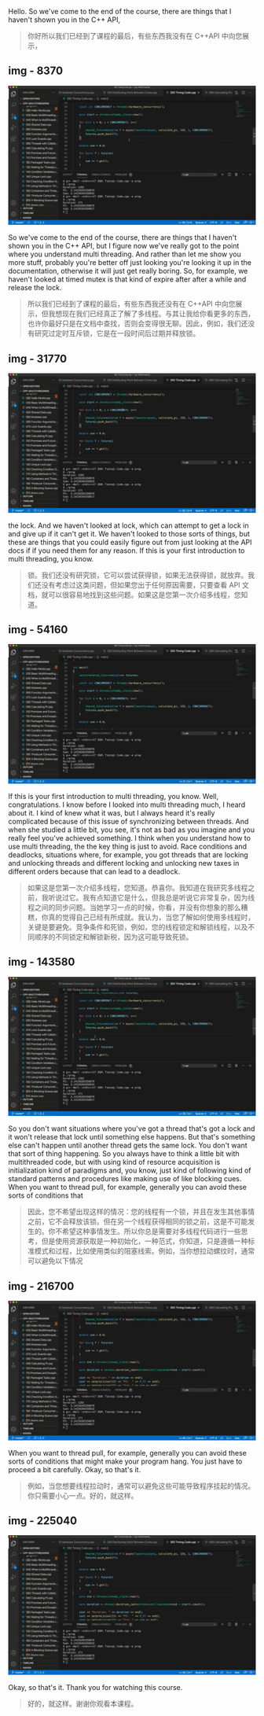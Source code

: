 Hello. So we've come to the end of the course, there are things that I haven't shown you in the C++ API,

> 你好所以我们已经到了课程的最后，有些东西我没有在 C++API 中向您展示，

## img - 8370

![](./image/video.mp4_000031.284.jpg)

So we've come to the end of the course, there are things that I haven't shown you in the C++ API, but I figure now we've really got to the point where you understand multi threading. And rather than let me show you more stuff, probably you're better off just looking you're looking it up in the documentation, otherwise it will just get really boring. So, for example, we haven't looked at timed mutex is that kind of expire after after a while and release the lock.

> 所以我们已经到了课程的最后，有些东西我还没有在 C++API 中向您展示，但我想现在我们已经真正了解了多线程。与其让我给你看更多的东西，也许你最好只是在文档中查找，否则会变得很无聊。因此，例如，我们还没有研究过定时互斥锁，它是在一段时间后过期并释放锁。

## img - 31770

![](./image/video.mp4_000050.452.jpg)

the lock. And we haven't looked at lock, which can attempt to get a lock in and give up if it can't get it. We haven't looked to those sorts of things, but these are things that you could easily figure out from just looking at the API docs if if you need them for any reason. If this is your first introduction to multi threading, you know.

> 锁。我们还没有研究锁，它可以尝试获得锁，如果无法获得锁，就放弃。我们还没有考虑过这类问题，但如果您出于任何原因需要，只要查看 API 文档，就可以很容易地找到这些问题。如果这是您第一次介绍多线程，您知道。

## img - 54160

![](./image/video.mp4_000137.632.jpg)

If this is your first introduction to multi threading, you know. Well, congratulations. I know before I looked into multi threading much, I heard about it. I kind of knew what it was, but I always heard it's really complicated because of this issue of synchronizing between threads. And when she studied a little bit, you see, it's not as bad as you imagine and you really feel you've achieved something. I think when you understand how to use multi threading, the the key thing is just to avoid. Race conditions and deadlocks, situations where, for example, you got threads that are locking and unlocking threads and different locking and unlocking new taxes in different orders because that can lead to a deadlock.

> 如果这是您第一次介绍多线程，您知道。恭喜你。我知道在我研究多线程之前，我听说过它。我有点知道它是什么，但我总是听说它非常复杂，因为线程之间的同步问题。当她学习一点的时候，你看，并没有你想象的那么糟糕，你真的觉得自己已经有所成就。我认为，当您了解如何使用多线程时，关键是要避免。竞争条件和死锁，例如，您的线程锁定和解锁线程，以及不同顺序的不同锁定和解锁新税，因为这可能导致死锁。

## img - 143580

![](./image/video.mp4_000214.716.jpg)

So you don't want situations where you've got a thread that's got a lock and it won't release that lock until something else happens. But that's something else can't happen until another thread gets the same lock. You don't want that sort of thing happening. So you always have to think a little bit with multithreaded code, but with using kind of resource acquisition is initialization kind of paradigms and, you know, just kind of following kind of standard patterns and procedures like making use of like blocking cues. When you want to thread pull, for example, generally you can avoid these sorts of conditions that

> 因此，您不希望出现这样的情况：您的线程有一个锁，并且在发生其他事情之前，它不会释放该锁。但在另一个线程获得相同的锁之前，这是不可能发生的。你不希望这种事情发生。所以你总是需要对多线程代码进行一些思考，但是使用资源获取是一种初始化，一种范式，你知道，只是遵循一种标准模式和过程，比如使用类似的阻塞线索。例如，当你想拉动螺纹时，通常可以避免以下情况

## img - 216700

![](./image/video.mp4_000224.894.jpg)

When you want to thread pull, for example, generally you can avoid these sorts of conditions that might make your program hang. You just have to proceed a bit carefully. Okay, so that's it.

> 例如，当您想要线程拉动时，通常可以避免这些可能导致程序挂起的情况。你只需要小心一点。好的，就这样。

## img - 225040

![](./image/video.mp4_000228.454.jpg)

Okay, so that's it. Thank you for watching this course.

> 好的，就这样。谢谢你观看本课程。
